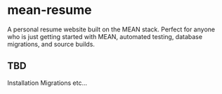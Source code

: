 # mean-resume
A personal resume website built on the MEAN stack. Perfect for anyone who is just getting started with MEAN, automated testing, database migrations, and source builds.

## TBD
Installation
Migrations
etc...
